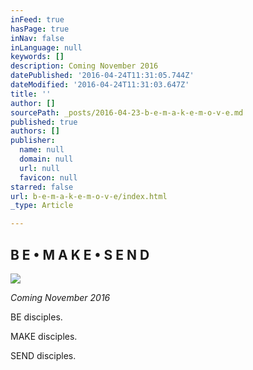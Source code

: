 ```yaml
---
inFeed: true
hasPage: true
inNav: false
inLanguage: null
keywords: []
description: Coming November 2016
datePublished: '2016-04-24T11:31:05.744Z'
dateModified: '2016-04-24T11:31:03.647Z'
title: ''
author: []
sourcePath: _posts/2016-04-23-b-e-m-a-k-e-m-o-v-e.md
published: true
authors: []
publisher:
  name: null
  domain: null
  url: null
  favicon: null
starred: false
url: b-e-m-a-k-e-m-o-v-e/index.html
_type: Article

---
```

## B E • M A K E • S E N D
![](https://the-grid-user-content.s3-us-west-2.amazonaws.com/17d99e4e-ee7d-451a-8ccb-a0c46e44cf5a.jpg)

_Coming November 2016_

BE disciples.

MAKE disciples.

SEND disciples.